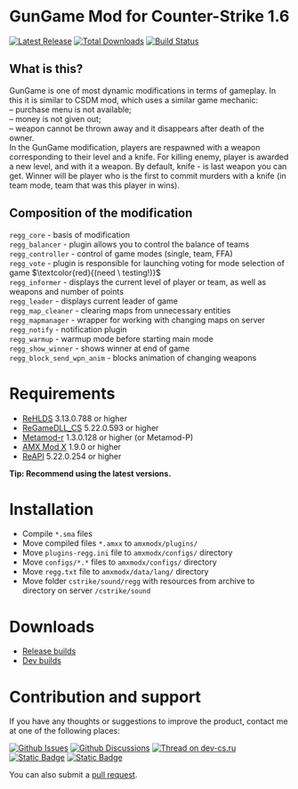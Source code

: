 # GunGame Mod for Counter-Strike 1.6

<a href="https://github.com/d3m37r4/regg/releases/latest"><img alt="Latest Release" src="https://img.shields.io/github/v/release/d3m37r4/regg?style=for-the-badge&logo=github"></a>
<a href="https://github.com/d3m37r4/regg/releases"><img alt="Total Downloads" src="https://img.shields.io/github/downloads/d3m37r4/regg/total?label=total%20downloads&style=for-the-badge&logo=github"></a>
<a href="https://github.com/d3m37r4/regg/actions"><img alt="Build Status" src="https://img.shields.io/github/actions/workflow/status/d3m37r4/regg/regg_build.yml?label=tests&style=for-the-badge&logo=github"></a>

## What is this?
GunGame is one of most dynamic modifications in terms of gameplay. In this it is similar to CSDM mod, which uses a similar game mechanic: <br>
– purchase menu is not available; <br>
– money is not given out; <br>
– weapon cannot be thrown away and it disappears after death of the owner. <br>
In the GunGame modification, players are respawned with a weapon corresponding to their level and a knife. For killing enemy, player is awarded a new level, and with it a weapon. By default, knife - is last weapon you can get. Winner will be player who is the first to commit murders with a knife (in team mode, team that was this player in wins).

## Composition of the modification
`regg_core` - basis of modification <br>
`regg_balancer` - plugin allows you to control the balance of teams <br>
`regg_controller` - control of game modes (single, team, FFA) <br>
`regg_vote` - plugin is responsible for launching voting for mode selection of game $\textcolor{red}{(need \ testing!)}$ <br>
`regg_informer` - displays the current level of player or team, as well as weapons and number of points <br>
`regg_leader` - displays current leader of game <br>
`regg_map_cleaner` - clearing maps from unnecessary entities <br>
`regg_mapmanager` - wrapper for working with changing maps on server <br>
`regg_notify` - notification plugin <br>
`regg_warmup` - warmup mode before starting main mode <br>
`regg_show_winner` - shows winner at end of game <br>
`regg_block_send_wpn_anim` - blocks animation of changing weapons

Requirements
=============
- [ReHLDS](https://github.com/dreamstalker/rehlds/) 3.13.0.788 or higher
- [ReGameDLL_CS](https://github.com/s1lentq/ReGameDLL_CS/) 5.22.0.593 or higher
- [Metamod-r](https://github.com/theAsmodai/metamod-r)  1.3.0.128 or higher (or Metamod-P)
- [AMX Mod X](https://github.com/alliedmodders/amxmodx/) 1.9.0 or higher
- [ReAPI](https://github.com/s1lentq/reapi) 5.22.0.254 or higher

**Tip: Recommend using the latest versions.**

Installation
=============

- Compile `*.sma` files
- Move compiled files `*.amxx` to `amxmodx/plugins/`
- Move `plugins-regg.ini` file to `amxmodx/configs/` directory
- Move `configs/*.*` files to `amxmodx/configs/` directory
- Move `regg.txt` file to `amxmodx/data/lang/` directory
- Move folder `cstrike/sound/regg` with resources from archive to directory on server `/cstrike/sound`

Downloads
=============
- [Release builds](https://github.com/d3m37r4/regg/releases)
- [Dev builds](https://github.com/d3m37r4/regg/actions/workflows/regg_build.yml)

Contribution and support
=============
If you have any thoughts or suggestions to improve the product, contact me at one of the following places:

<a href="https://github.com/d3m37r4/regg/issues/"><img alt="Github Issues" src="https://img.shields.io/badge/github-issues-blue?style=for-the-badge&logo=github"></a>
<a href="https://github.com/d3m37r4/regg/discussions/"><img alt="Github Discussions" src="https://img.shields.io/badge/github-discussions-blue?style=for-the-badge&logo=github"></a>
<a href="https://dev-cs.ru/threads/14389/"><img alt="Thread on dev-cs.ru" src="https://img.shields.io/badge/Thread_on_dev--cs.ru-fff?style=for-the-badge"></a>
<a href="https://t.me/dmitry_isakow"><img alt="Static Badge" src="https://img.shields.io/badge/telegram-d3m37r4-0088CC?style=for-the-badge&logo=telegram"></a>
<a href="https://t.me/jumperya"><img alt="Static Badge" src="https://img.shields.io/badge/telegram-byjumpe-0088CC?style=for-the-badge&logo=telegram"></a>

You can also submit a <a href="https://github.com/d3m37r4/regg/pulls/">pull request</a>.
